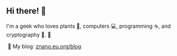 ## Hi there! :wave:

I'm a geek who loves plants :seedling:, computers :computer:, programming :coffee:, and cryptography :key:. :crocodile: ‌

‌ :page_with_curl: My blog: [znano.eu.org/blog](https://znano.eu.org/blog)
